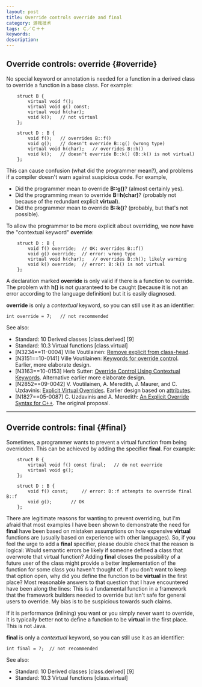 ```yaml
---
layout: post
title: Override controls override and final
category: 游戏技术
tags: Ｃ／Ｃ＋＋
keywords: 
description: 
---
```


Override controls: override {#override}
---------------------------

No special keyword or annotation is needed for a function in a derived
class to override a function in a base class. For example:

        struct B {
            virtual void f();
            virtual void g() const;
            virtual void h(char);
            void k();   // not virtual
        };

        struct D : B {
            void f();   // overrides B::f()
            void g();   // doesn't override B::g() (wrong type)
            virtual void h(char);   // overrides B::h()
            void k();   // doesn't override B::k() (B::k() is not virtual)
        };

This can cause confusion (what did the programmer mean?), and problems
if a compiler doesn't warn against suspicious code. For example,

-   Did the programmer mean to override **B::g()**? (almost certainly
    yes).
-   Did the programming mean to override **B::h(char)**? (probably not
    because of the redundant explicit **virtual**).
-   Did the programmer mean to override **B::k()**? (probably, but
    that's not possible).

To allow the programmer to be more explicit about overriding, we now
have the "contextual keyword" **override**:

        struct D : B {
            void f() override;  // OK: overrides B::f()
            void g() override;  // error: wrong type
            virtual void h(char);   // overrides B::h(); likely warning
            void k() override;  // error: B::k() is not virtual
        };

A declaration marked **override** is only valid if there is a function
to override. The problem with **h()** is not guaranteed to be caught
(because it is not an error according to the language definition) but it
is easily diagnosed.

**override** is only a *contextual* keyword, so you can still use it as
an identifier:

    int override = 7;   // not recommended

See also:

-   Standard: 10 Derived classes [class.derived] [9]
-   Standard: 10.3 Virtual functions [class.virtual]
-   [N3234==11-0004] Ville Voutilainen: [Remove explicit from
    class-head](http://www.open-std.org/jtc1/sc22/wg21/docs/papers/2011/).
-   [N3151==10-0141] Ville Voutilainen: [Keywords for override
    control](http://www.open-std.org/jtc1/sc22/wg21/docs/papers/2010/n3151.html).
    Earlier, more elaborate design.
-   [N3163==10-0153] Herb Sutter: [Override Control Using Contextual
    Keywords](http://www.open-std.org/jtc1/sc22/wg21/docs/papers/2010/n3163.pdf).
    Alternative earlier more elaborate design.
-   [N2852==09-0042] V. Voutilainen, A. Meredith, J. Maurer, and C.
    Uzdavinis: [Explicit Virtual
    Overrides](http://www.open-std.org/jtc1/sc22/wg21/docs/papers/2009/n2852.html).
    Earlier design based on [attributes](#attributes).
-   [N1827==05-0087] C. Uzdavinis and A. Meredith: [An Explicit Override
    Syntax for
    C++](http://www.open-std.org/jtc1/sc22/wg21/docs/papers/2005/n1827.htm).
    The original proposal.

------------------------------------------------------------------------

Override controls: final {#final}
------------------------

Sometimes, a programmer wants to prevent a virtual function from being
overridden. This can be achieved by adding the specifier **final**. For
example:

        struct B {
            virtual void f() const final;   // do not override
            virtual void g();
        };

        struct D : B {
            void f() const;     // error: D::f attempts to override final B::f
            void g();       // OK
        };

There are legitimate reasons for wanting to prevent overriding, but I'm
afraid that most examples I have been shown to demonstrate the need for
**final** have been based on mistaken assumptions on how expensive
**virtual** functions are (usually based on experience with other
languages). So, if you feel the urge to add a **final** specifier,
please double check that the reason is logical: Would semantic errors be
likely if someone defined a class that overwrote that virtual function?
Adding **final** closes the possibility of a future user of the class
might provide a better implementation of the function for some class you
haven't thought of. If you don't want to keep that option open, why did
you define the function to be **virtual** in the first place? Most
reasonable answers to that question that I have encountered have been
along the lines: This is a fundamental function in a framework that the
framework builders needed to override but isn't safe for general users
to override. My bias is to be suspicious towards such claims.

If it is performance (inlining) you want or you simply never want to
override, it is typically better not to define a function to be
**virtual** in the first place. This is not Java.

**final** is only a *contextual* keyword, so you can still use it as an
identifier:

    int final = 7;  // not recommended

See also:

-   Standard: 10 Derived classes [class.derived] [9]
-   Standard: 10.3 Virtual functions [class.virtual]







